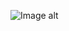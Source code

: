 ![Image alt]([https://github.com/RomanL91/webtronic_app/raw/master/view.png](https://github.com/RomanL91/Cellular_automaton/blob/master/Cellular_automaton.png)https://github.com/RomanL91/Cellular_automaton/blob/master/Cellular_automaton.png)
